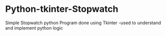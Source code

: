 # Python-tkinter-Stopwatch
Simple Stopwatch python Program done using Tkinter
-used to understand and implement python logic
